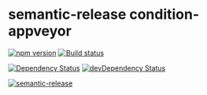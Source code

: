 # semantic-release condition-appveyor

[![npm version](https://badge.fury.io/js/condition-appveyor.svg)](https://badge.fury.io/js/condition-appveyor)
[![Build status](https://ci.appveyor.com/api/projects/status/ya4axxh4ho0b99mp?svg=true)](https://ci.appveyor.com/project/cwharris/condition-appveyor)

[![Dependency Status](https://david-dm.org/cwharris/condition-appveyor/master.svg)](https://david-dm.org/cwharris/condition-appveyor/master)
[![devDependency Status](https://david-dm.org/cwharris/condition-appveyor/master/dev-status.svg)](https://david-dm.org/cwharris/condition-appveyor/master#info=devDependencies)

[![semantic-release](https://img.shields.io/badge/%20%20%F0%9F%93%A6%F0%9F%9A%80-semantic--release-e10079.svg)](https://github.com/semantic-release/semantic-release)

